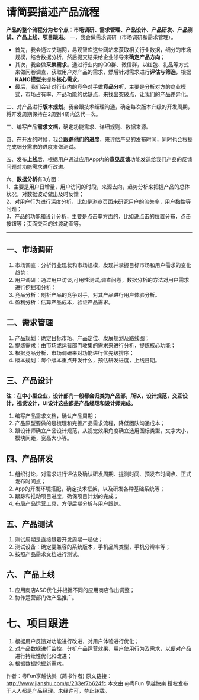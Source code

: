 # 请简要描述产品流程

**产品的整个流程分为七个点：市场调研、需求管理、产品设计、产品研发、产品测试、产品上线、项目跟进。**
一，我会做需求调研（市场调研和需求管理）。
- 首先，我会通过艾瑞网，易观智库这些网站来获取相关行业数据，细分的市场规模，结合数据分析，然后提交结果给企业领导来**确定产品方向**；
- 其次，我会做**采集需求**。通过行业内的QQ群、微信群，以红包、礼品等方式来做问卷调查，获取用户对产品的需求，然后针对需求进行**评估与筛选**，根据**KANO模型**来提炼**核心需求**。
- 最后，我们会针对行业内的竞争对手做**竞品分析**，主要是分析对方的商业模式，市场占有率，产品功能的优缺点，来找出突破点，让我们的产品差异化。

二、对产品进行**版本规划**。我会跟技术经理沟通，确定每次版本升级的开发周期，将开发周期保持在2周到4周内迭代一次。

三、编写产品**需求文档**，确定功能需求、详细规则、数据来源。

四、在开发的时候，我会**跟踪他们的进度**，来评估产品的发布时间，同时也会根据完成细分需求的进度来做测试。

五、发布**上线**后，根据用户通过应用App内的**意见反馈**功能发送给我们产品的反馈问题对功能需求进行改进。

六、**数据分析**有3方面：  
1、主要是用户日增量，用户访问的时段，来源去向，趋势分析来把握产品的总体状况，对数据波动做出及时反馈；  
2、对用户行为进行深度分析，比如是浏览页面来研究用户的流失率，用户黏性等问题；  
3、产品的功能和设计分析，主要是点击率方面的，比如说点击的位置分布，点击按钮等；页面交互的过渡动画等。

---
## 一、市场调研

1. 市场调查：分析行业现状和市场规模，发现并掌握目标市场和用户需求的变化趋势；
2. 用户调研：通过用户访谈,可用性测试,调查问卷，数据分析的方法对用户需求进行挖掘和分析；  
3. 竞品分析：剖析产品的竞争对手，对其产品进行用户体验分析。
4. 盈利分析：估算产品成本，验证产品需求。
## 二、需求管理

1. 产品规划：确定目标市场、产品定位、发展规划及路线图；
2. 提炼需求：由市场或运营部门收集的需求来进行分析，提炼核心功能；
3. 根据竞品分析，市场调研来对功能进行优先级排序；
4. 版本规划：每个版本重点开发什么，预估研发进度，上线日期。
## 三、产品设计

**注：在中小型企业，设计部门一般都会归类为产品部，所以，设计规范，交互设计，视觉设计，UI设计这些都是产品经理和设计师完成。**

1. 编写产品需求文档，确认产品周期；
2. 产品原型要做的是梳理和完善产品需求流程，降低团队沟通成本；
3. 跟设计师确立产品设计规范，从视觉效果角度确立选用图标类型，文字大小，模块间距，宽高大小等。
## 四、产品研发 

1. 组织讨论，对需求进行评估及确认研发周期、提测时间、预发布时间点、正式发布时间点；
2. App的开发环境搭配，确定技术框架，以及研发各种基础系统等；
3. 跟踪和推动项目进度，确保项目计划的完成；
4. 布局产品运营工具，方便后期分析与用户跟踪。
## 五、产品测试

1. 测试周期是直接跟着开发周期一起做；
2. 测试设备：确定要兼容的系统版本，手机品牌类型，手机分辨率等；
3. 按照产品需求文档进行测试。

## 六、 产品上线

1. 应用商店ASO优化并根据不同的应用商店作出调整；
2. 协作运营部门做产品推广。
# 七、项目跟进

1. 根据用户反馈对功能进行改进，对用户体验进行优化；
2. 对产品数据进行监控，分析产品运营效果、用户使用行为及需求，以便对产品进行持续性优化和改进；
3. 根据数据挖掘新需求。



作者：粤Fun享越快樂（简书作者)
原文链接：http://www.jianshu.com/p/233ef7b624fc
本文由 @粤Fun 享越快樂 授权发布于人人都是产品经理。未经许可，禁止转载。